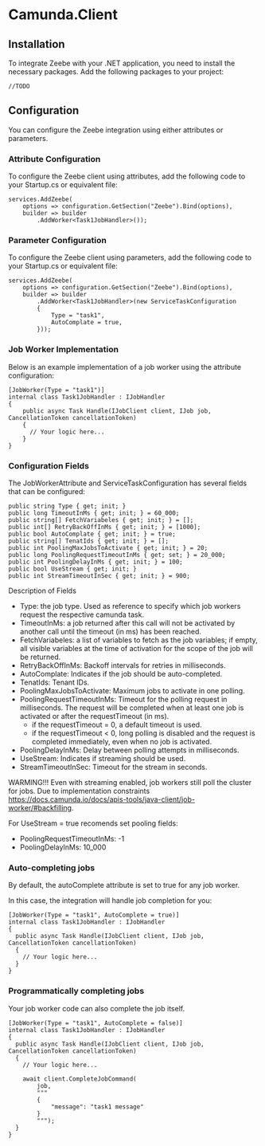 ﻿# Camunda.Client

## Installation
To integrate Zeebe with your .NET application, you need to install the necessary packages. Add the following packages to your project:

    //TODO

## Configuration
You can configure the Zeebe integration using either attributes or parameters.

### Attribute Configuration
To configure the Zeebe client using attributes, add the following code to your Startup.cs or equivalent file:

    services.AddZeebe(
        options => configuration.GetSection("Zeebe").Bind(options),
        builder => builder
            .AddWorker<Task1JobHandler>());

### Parameter Configuration
To configure the Zeebe client using parameters, add the following code to your Startup.cs or equivalent file:

    services.AddZeebe(
        options => configuration.GetSection("Zeebe").Bind(options),
        builder => builder
            .AddWorker<Task1JobHandler>(new ServiceTaskConfiguration
            {
                Type = "task1",
                AutoComplate = true,
            }));

### Job Worker Implementation
Below is an example implementation of a job worker using the attribute configuration:

    [JobWorker(Type = "task1")]
    internal class Task1JobHandler : IJobHandler
    {
        public async Task Handle(IJobClient client, IJob job, CancellationToken cancellationToken)
        {
          // Your logic here...
        }
    }

### Configuration Fields
The JobWorkerAttribute and ServiceTaskConfiguration has several fields that can be configured:

    public string Type { get; init; }
    public long TimeoutInMs { get; init; } = 60_000;
    public string[] FetchVariabeles { get; init; } = [];
    public int[] RetryBackOffInMs { get; init; } = [1000];
    public bool AutoComplate { get; init; } = true;
    public string[] TenatIds { get; init; } = [];
    public int PoolingMaxJobsToActivate { get; init; } = 20;
    public long PoolingRequestTimeoutInMs { get; set; } = 20_000;
    public int PoolingDelayInMs { get; init; } = 100;
    public bool UseStream { get; init; }
    public int StreamTimeoutInSec { get; init; } = 900;

Description of Fields
- Type: the job type. Used as reference to specify which job workers request the respective camunda task.
- TimeoutInMs: a job returned after this call will not be activated by another call until the timeout (in ms) has been reached.
- FetchVariabeles: a list of variables to fetch as the job variables; if empty, all visible variables at the time of activation for the scope of the job will be returned.
- RetryBackOffInMs: Backoff intervals for retries in milliseconds.
- AutoComplate: Indicates if the job should be auto-completed.
- TenatIds: Tenant IDs.
- PoolingMaxJobsToActivate: Maximum jobs to activate in one polling.
- PoolingRequestTimeoutInMs: Timeout for the polling request in milliseconds. The request will be completed when at least one job is activated or after the requestTimeout (in ms). 
  - if the requestTimeout = 0, a default timeout is used. 
  - if the requestTimeout < 0, long polling is disabled and the request is completed immediately, even when no job is activated.
- PoolingDelayInMs: Delay between polling attempts in milliseconds.
- UseStream: Indicates if streaming should be used.
- StreamTimeoutInSec: Timeout for the stream in seconds.

WARMING!!!
Even with streaming enabled, job workers still poll the cluster for jobs. Due to implementation constraints https://docs.camunda.io/docs/apis-tools/java-client/job-worker/#backfilling.

For UseStream = true recomends set pooling fields:
- PoolingRequestTimeoutInMs: -1
- PoolingDelayInMs: 10_000

### Auto-completing jobs
By default, the autoComplete attribute is set to true for any job worker.

In this case, the integration will handle job completion for you:

    [JobWorker(Type = "task1", AutoComplete = true)]
    internal class Task1JobHandler : IJobHandler
    {
      public async Task Handle(IJobClient client, IJob job, CancellationToken cancellationToken)
      {
        // Your logic here...
      }
    }

### Programmatically completing jobs
Your job worker code can also complete the job itself.

    [JobWorker(Type = "task1", AutoComplete = false)]
    internal class Task1JobHandler : IJobHandler
    {
      public async Task Handle(IJobClient client, IJob job, CancellationToken cancellationToken)
      {
        // Your logic here...

        await client.CompleteJobCommand(
            job,
            """
            {
                "message": "task1 message"    
            }
            """);
      }
    }